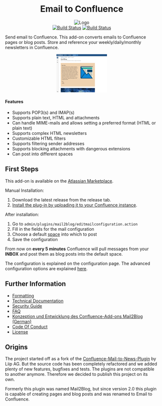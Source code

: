 <h1 align="center">Email to Confluence</h1>

<p align="center">
    <img src="doc/mail2blog-logo.jpg" alt="Logo" width="33%">
    <br>
    <a href="https://travis-ci.org/dm-drogeriemarkt/Email-to-Confluence"><img src="https://travis-ci.org/dm-drogeriemarkt/Email-to-Confluence.svg?branch=master" alt="Build Status"></a>
    <a href="https://codecov.io/gh/dm-drogeriemarkt/Email-to-Confluence"><img src="https://img.shields.io/codecov/c/github/dm-drogeriemarkt/Email-to-Confluence.svg" alt="Build Status"></a>
</p>

Send email to Confluence. This add-on converts emails to Confluence pages or blog posts. Store and reference your weekly/daily/monthly newsletters in Confluence.

<p align="center">
    <img width="33%" src="doc/example-blog-post.jpg">
</p>

#### Features

- Supports POP3(s) and IMAP(s)
- Supports plain text, HTML and attachments
- Can handle MIME-mails and allows setting a preferred format (HTML or plain text)
- Supports complex HTML newsletters
- Customizable HTML filters
- Supports filtering sender addresses
- Supports blocking attachments with dangerous extensions
- Can post into different spaces

## First Steps

This add-on is available on the [Atlassian Marketplace](https://marketplace.atlassian.com/plugins/de.dm.mail2blog.mail2blog/server/overview).

Manual Installation:

1. Download the latest release from the release tab.
2. [Install the plug-in by uploading it to your Confluence instance](https://confluence.atlassian.com/upm/installing-add-ons-273875715.html#Installingadd-ons-Installingbyfileupload).

After installation:

1. Go to `admin/plugins/mail2blog/editmailconfiguration.action`
2. Fill in the fields for the mail configuration
3. Choose a default [space](https://confluence.atlassian.com/doc/spaces-139459.html) into which to post
4. Save the configuration

From now on **every 5 minutes** Confluence will pull messages from your **INBOX**
and post them as blog posts into the default space.

The configuration is explained on the configuration page.
The advanced configuration options are explained [here](doc/advanced_configuration.md).

## Further Information
- [Formatting](doc/formatting.md)
- [Technical Documentation](doc/technical_documentation.md)
- [Security Guide](doc/security_guide.md)
- [FAQ](doc/faq.md)
- [Konzeption und Entwicklung des Confluence-Add-ons Mail2Blog (German)](doc/konzeption_und_entwicklung_des_confluence_add_ons_mail2blog.pdf)
- [Code Of Conduct](CODE_OF_CONDUCT.md)
- [License](LICENSE.txt)

## Origins

The project started off as a fork of the [Confluence-Mail-to-News-Plugin](https://github.com/stimmt/Confluence-Mail-to-News-Plugin) by Liip AG.
But the source code has been completely refactored and we added plenty of new features, bugfixes and tests.
The plugins are not compatible to another anymore. Therefore we decided to publish this project on its own.

Formerly this plugin was named Mail2Blog, but since version 2.0 this plugin is capable of creating pages and blog posts
and was renamed to Email to Confluence.

